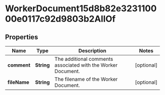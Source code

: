 

# WorkerDocument15d8b82e323110000e0117c92d9803b2AllOf


## Properties

| Name | Type | Description | Notes |
|------------ | ------------- | ------------- | -------------|
|**comment** | **String** | The additional comments associated with the Worker Document. |  [optional] |
|**fileName** | **String** | The filename of the Worker Document. |  [optional] |



